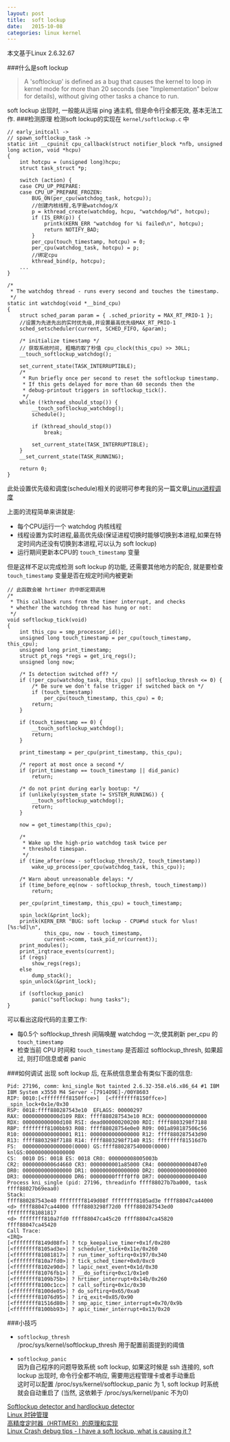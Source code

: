 ```yaml
---
layout: post
title:  soft lockup
date:   2015-10-08
categories: linux kernel
---
```

本文基于Linux 2.6.32.67

###什么是soft lockup

>A 'softlockup' is defined as a bug that causes the kernel to loop in
kernel mode for more than 20 seconds (see "Implementation" below for
details), without giving other tasks a chance to run.

soft lockup 出现时, 一般能从远端 ping 通主机, 但是命令行全都无效, 基本无法工作.
###检测原理
检测soft lockup的实现在 `kernel/softlockup.c` 中

```
// early_initcall ->
// spawn_softlockup_task ->
static int __cpuinit cpu_callback(struct notifier_block *nfb, unsigned long action, void *hcpu){	int hotcpu = (unsigned long)hcpu;	struct task_struct *p;	switch (action) {	case CPU_UP_PREPARE:	case CPU_UP_PREPARE_FROZEN:		BUG_ON(per_cpu(watchdog_task, hotcpu));
		//创建内核线程,名字是watchdog/X		p = kthread_create(watchdog, hcpu, "watchdog/%d", hotcpu);		if (IS_ERR(p)) {			printk(KERN_ERR "watchdog for %i failed\n", hotcpu);			return NOTIFY_BAD;		}		per_cpu(touch_timestamp, hotcpu) = 0;		per_cpu(watchdog_task, hotcpu) = p;
		//绑定cpu		kthread_bind(p, hotcpu);
	...
}

/* * The watchdog thread - runs every second and touches the timestamp. */static int watchdog(void *__bind_cpu){	struct sched_param param = { .sched_priority = MAX_RT_PRIO-1 };	//设置为先进先出的实时优先级,并设置最高优先级MAX_RT_PRIO-1	sched_setscheduler(current, SCHED_FIFO, &param);	/* initialize timestamp */
	// 获取系统时间, 粗略的取了秒值 cpu_clock(this_cpu) >> 30LL;	__touch_softlockup_watchdog();	set_current_state(TASK_INTERRUPTIBLE);	/*	 * Run briefly once per second to reset the softlockup timestamp.	 * If this gets delayed for more than 60 seconds then the	 * debug-printout triggers in softlockup_tick().	 */	while (!kthread_should_stop()) {		__touch_softlockup_watchdog();		schedule();		if (kthread_should_stop())			break;		set_current_state(TASK_INTERRUPTIBLE);	}	__set_current_state(TASK_RUNNING);	return 0;}
```
此处设置优先级和调度(schedule)相关的说明可参考我的另一篇文章[Linux进程调度](/linux/kernel/2015/07/14/schedule.html)

上面的流程简单来讲就是:

* 每个CPU运行一个 watchdog 内核线程
* 线程设置为实时进程,最高优先级(保证进程切换时能够切换到本进程,如果在特定时间内还没有切换到本进程,可以认为 soft lockup)
* 运行期间更新本CPU的 `touch_timestamp` 变量

但是这样不足以完成检测 soft lockup 的功能, 还需要其他地方的配合, 就是要检查 `touch_timestamp` 变量是否在规定时间内被更新

```
// 此函数会被 hrtimer 的中断定期调用
/* * This callback runs from the timer interrupt, and checks * whether the watchdog thread has hung or not: */void softlockup_tick(void){	int this_cpu = smp_processor_id();	unsigned long touch_timestamp = per_cpu(touch_timestamp, this_cpu);	unsigned long print_timestamp;	struct pt_regs *regs = get_irq_regs();	unsigned long now;	/* Is detection switched off? */	if (!per_cpu(watchdog_task, this_cpu) || softlockup_thresh <= 0) {		/* Be sure we don't false trigger if switched back on */		if (touch_timestamp)			per_cpu(touch_timestamp, this_cpu) = 0;		return;	}	if (touch_timestamp == 0) {		__touch_softlockup_watchdog();		return;	}	print_timestamp = per_cpu(print_timestamp, this_cpu);	/* report at most once a second */	if (print_timestamp == touch_timestamp || did_panic)		return;	/* do not print during early bootup: */	if (unlikely(system_state != SYSTEM_RUNNING)) {		__touch_softlockup_watchdog();		return;	}	now = get_timestamp(this_cpu);	/*	 * Wake up the high-prio watchdog task twice per	 * threshold timespan.	 */	if (time_after(now - softlockup_thresh/2, touch_timestamp))		wake_up_process(per_cpu(watchdog_task, this_cpu));	/* Warn about unreasonable delays: */	if (time_before_eq(now - softlockup_thresh, touch_timestamp))		return;	per_cpu(print_timestamp, this_cpu) = touch_timestamp;	spin_lock(&print_lock);	printk(KERN_ERR "BUG: soft lockup - CPU#%d stuck for %lus! [%s:%d]\n",			this_cpu, now - touch_timestamp,			current->comm, task_pid_nr(current));	print_modules();	print_irqtrace_events(current);	if (regs)		show_regs(regs);	else		dump_stack();	spin_unlock(&print_lock);	if (softlockup_panic)		panic("softlockup: hung tasks");}
```
可以看出这段代码的主要工作:

* 每0.5个 softlockup\_thresh 间隔唤醒 watchdog 一次,使其刷新 per\_cpu 的 `touch_timestamp`
* 检查当前 CPU 时间和 `touch_timestamp` 是否超过 softlockup\_thresh, 如果超过, 则打印信息或者 panic

###如何调试
出现 soft lockup 后, 在系统信息里会有类似下面的信息:

```
Pid: 27196, comm: kni_single Not tainted 2.6.32-358.el6.x86_64 #1 IBM IBM System x3550 M4 Server -[7914O9E]-/00Y8603
RIP: 0010:[<ffffffff8150ffce>]  [<ffffffff8150ffce>] _spin_lock+0x1e/0x30
RSP: 0018:ffff880287543e10  EFLAGS: 00000297
RAX: 000000000000d109 RBX: ffff880287543e10 RCX: 0000000000000000
RDX: 000000000000d108 RSI: dead000000200200 RDI: ffff8803298f7188
RBP: ffffffff8100bb93 R08: ffff88028754e0e0 R09: 001a898187506c56
R10: 0000000000000001 R11: 0000000000000000 R12: ffff880287543d90
R13: ffff8803298f7188 R14: ffff8803298f7140 R15: ffffffff81516d7b
FS:  0000000000000000(0000) GS:ffff880287540000(0000) knlGS:0000000000000000
CS:  0010 DS: 0018 ES: 0018 CR0: 000000008005003b
CR2: 00000000006d4660 CR3: 0000000001a85000 CR4: 00000000000407e0
DR0: 0000000000000000 DR1: 0000000000000000 DR2: 0000000000000000
DR3: 0000000000000000 DR6: 00000000ffff0ff0 DR7: 0000000000000400
Process kni_single (pid: 27196, threadinfo ffff88027b7ba000, task ffff88027b69eaa0)
Stack:
ffff880287543e40 ffffffff8149d08f ffffffff8105ad3e ffff88047ca44000
<d> ffff88047ca44000 ffff8803298f72d0 ffff880287543ed0 ffffffff81081817
<d> ffffffff810a7fd0 ffff88047ca45c20 ffff88047ca45820 ffff88047ca45420
Call Trace:
<IRQ> 
[<ffffffff8149d08f>] ? tcp_keepalive_timer+0x1f/0x280
[<ffffffff8105ad3e>] ? scheduler_tick+0x11e/0x260
[<ffffffff81081817>] ? run_timer_softirq+0x197/0x340
[<ffffffff810a7fd0>] ? tick_sched_timer+0x0/0xc0
[<ffffffff8102e90d>] ? lapic_next_event+0x1d/0x30
[<ffffffff81076fb1>] ? __do_softirq+0xc1/0x1e0
[<ffffffff8109b75b>] ? hrtimer_interrupt+0x14b/0x260
[<ffffffff8100c1cc>] ? call_softirq+0x1c/0x30
[<ffffffff8100de05>] ? do_softirq+0x65/0xa0
[<ffffffff81076d95>] ? irq_exit+0x85/0x90
[<ffffffff81516d80>] ? smp_apic_timer_interrupt+0x70/0x9b
[<ffffffff8100bb93>] ? apic_timer_interrupt+0x13/0x20
```

###小技巧
* `softlockup_thresh`  
/proc/sys/kernel/softlockup\_thresh 用于配置前面提到的阈值

* `softlockup_panic`  
因为自己程序的问题导致系统 soft lockup, 如果这时候是 ssh 连接的, soft lockup 出现时, 命令行全都不响应, 需要用远程管理卡或者手动重启  
这时可以配置 /proc/sys/kernel/softlockup\_panic 为 1, soft lockup 时系统就会自动重启了 (当然, 这依赖于 /proc/sys/kernel/panic 不为0)

[Softlockup detector and hardlockup detector](https://www.kernel.org/doc/Documentation/lockup-watchdogs.txt)  
[Linux 时钟管理](https://www.ibm.com/developerworks/cn/linux/l-cn-timerm/)  
[高精度定时器（HRTIMER）的原理和实现](http://blog.csdn.net/droidphone/article/details/8074892)  
[Linux Crash debug tips - I have a soft lockup, what is causing it ?](http://damntechnology.blogspot.co.uk/2010/04/linux-crash-debug-tips-i-have-soft.html)  


